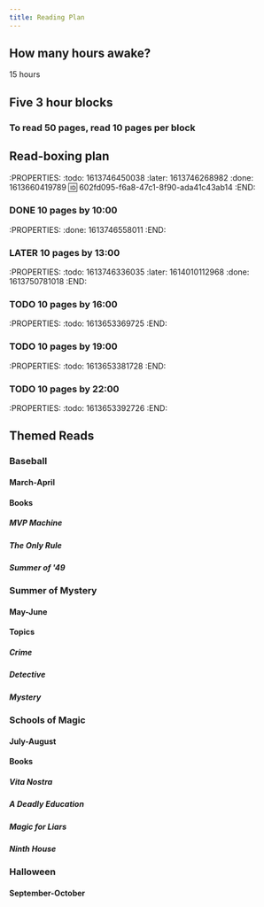 ```yaml
---
title: Reading Plan
---
```


## How many hours awake?
15 hours 
## Five 3 hour blocks
### To read 50 pages, read 10 pages per block
## Read-boxing plan
:PROPERTIES:
:todo: 1613746450038
:later: 1613746268982
:done: 1613660419789
:id: 602fd095-f6a8-47c1-8f90-ada41c43ab14
:END:
### DONE 10 pages by 10:00
:PROPERTIES:
:done: 1613746558011
:END:
### LATER 10 pages by 13:00
:PROPERTIES:
:todo: 1613746336035
:later: 1614010112968
:done: 1613750781018
:END:
### TODO 10 pages by 16:00
:PROPERTIES:
:todo: 1613653369725
:END:
### TODO 10 pages by 19:00
:PROPERTIES:
:todo: 1613653381728
:END:
### TODO 10 pages by 22:00
:PROPERTIES:
:todo: 1613653392726
:END:
## Themed Reads
### Baseball
#### March-April
#### Books
##### MVP Machine
##### The Only Rule
##### Summer of '49
### Summer of Mystery
#### May-June
#### Topics
##### Crime
##### Detective
##### Mystery
### Schools of Magic
#### July-August
#### Books
##### Vita Nostra
##### A Deadly Education
##### Magic for Liars
##### Ninth House
### Halloween
#### September-October
